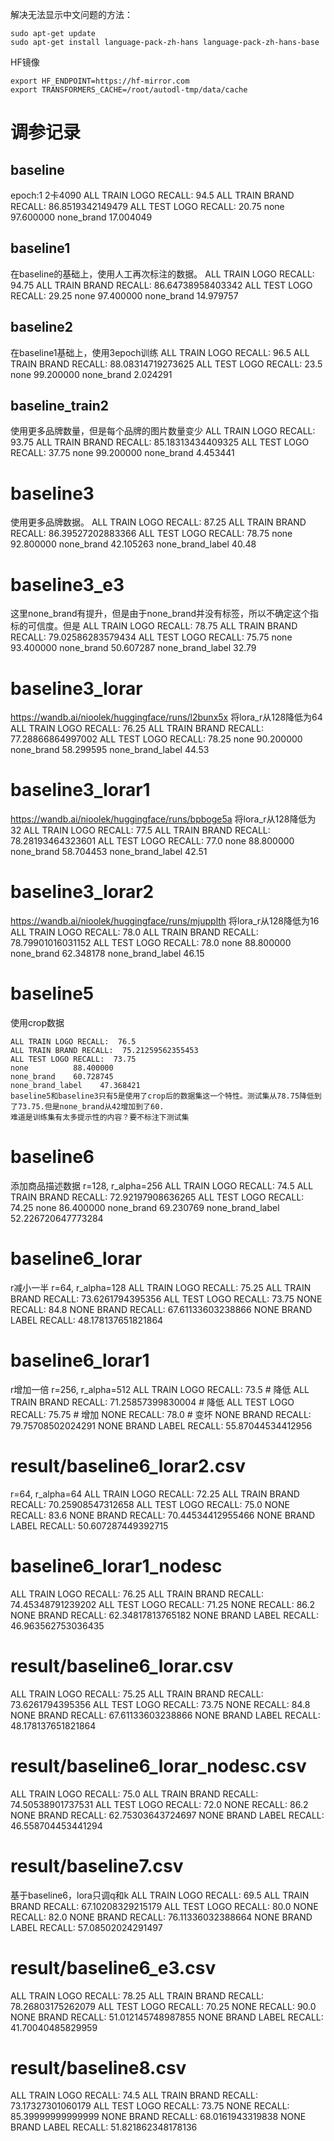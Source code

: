 解决无法显示中文问题的方法：

```shell
sudo apt-get update  
sudo apt-get install language-pack-zh-hans language-pack-zh-hans-base
```
HF镜像
```shell
export HF_ENDPOINT=https://hf-mirror.com
export TRANSFORMERS_CACHE=/root/autodl-tmp/data/cache
```



# 调参记录

## baseline
epoch:1 2卡4090
ALL TRAIN LOGO RECALL:  94.5
ALL TRAIN BRAND RECALL:  86.8519342149479
ALL TEST LOGO RECALL:  20.75
none          97.600000
none_brand    17.004049


## baseline1
在baseline的基础上，使用人工再次标注的数据。
ALL TRAIN LOGO RECALL:  94.75
ALL TRAIN BRAND RECALL:  86.64738958403342
ALL TEST LOGO RECALL:  29.25
none          97.400000
none_brand    14.979757

## baseline2
在baseline1基础上，使用3epoch训练
ALL TRAIN LOGO RECALL:  96.5
ALL TRAIN BRAND RECALL:  88.08314719273625
ALL TEST LOGO RECALL:  23.5
none          99.200000
none_brand     2.024291

## baseline_train2
使用更多品牌数量，但是每个品牌的图片数量变少
ALL TRAIN LOGO RECALL:  93.75
ALL TRAIN BRAND RECALL:  85.18313434409325
ALL TEST LOGO RECALL:  37.75
none          99.200000
none_brand     4.453441


# baseline3
使用更多品牌数据。
ALL TRAIN LOGO RECALL:  87.25
ALL TRAIN BRAND RECALL:  86.39527202883366
ALL TEST LOGO RECALL:  78.75
none          92.800000
none_brand    42.105263
none_brand_label    40.48

# baseline3_e3
这里none_brand有提升，但是由于none_brand并没有标签，所以不确定这个指标的可信度。但是
ALL TRAIN LOGO RECALL:  78.75
ALL TRAIN BRAND RECALL:  79.02586283579434
ALL TEST LOGO RECALL:  75.75
none          93.400000
none_brand    50.607287
none_brand_label    32.79



# baseline3_lorar
https://wandb.ai/nioolek/huggingface/runs/l2bunx5x
将lora_r从128降低为64
ALL TRAIN LOGO RECALL:  76.25
ALL TRAIN BRAND RECALL:  77.28866864997002
ALL TEST LOGO RECALL:  78.25
none          90.200000
none_brand    58.299595
none_brand_label    44.53


# baseline3_lorar1
https://wandb.ai/nioolek/huggingface/runs/bpboge5a
将lora_r从128降低为32
ALL TRAIN LOGO RECALL:  77.5
ALL TRAIN BRAND RECALL:  78.28193464323601
ALL TEST LOGO RECALL:  77.0
none          88.800000
none_brand    58.704453
none_brand_label    42.51

# baseline3_lorar2
https://wandb.ai/nioolek/huggingface/runs/mjupplth
将lora_r从128降低为16
ALL TRAIN LOGO RECALL:  78.0
ALL TRAIN BRAND RECALL:  78.79901016031152
ALL TEST LOGO RECALL:  78.0
none          88.800000
none_brand    62.348178
none_brand_label    46.15


# baseline5
使用crop数据
```
ALL TRAIN LOGO RECALL:  76.5
ALL TRAIN BRAND RECALL:  75.21259562355453
ALL TEST LOGO RECALL:  73.75
none          88.400000
none_brand    60.728745
none_brand_label    47.368421
baseline5和baseline3只有5是使用了crop后的数据集这一个特性。测试集从78.75降低到了73.75.但是none_brand从42增加到了60.
难道是训练集有太多提示性的内容？要不标注下测试集
```

# baseline6
添加商品描述数据 r=128, r_alpha=256
ALL TRAIN LOGO RECALL:  74.5
ALL TRAIN BRAND RECALL:  72.92197908636265
ALL TEST LOGO RECALL:  74.25
none          86.400000
none_brand    69.230769
none_brand_label    52.226720647773284

# baseline6_lorar
r减小一半 r=64, r_alpha=128
ALL TRAIN LOGO RECALL:  75.25
ALL TRAIN BRAND RECALL:  73.6261794395356
ALL TEST LOGO RECALL:  73.75
NONE RECALL:  84.8
NONE BRAND RECALL:  67.61133603238866
NONE BRAND LABEL RECALL:  48.178137651821864

# baseline6_lorar1
r增加一倍 r=256, r_alpha=512
ALL TRAIN LOGO RECALL:  73.5     # 降低
ALL TRAIN BRAND RECALL:  71.25857399830004 # 降低
ALL TEST LOGO RECALL:  75.75 # 增加
NONE RECALL:  78.0  # 变坏
NONE BRAND RECALL:  79.75708502024291
NONE BRAND LABEL RECALL:  55.87044534412956

# result/baseline6_lorar2.csv
r=64, r_alpha=64
ALL TRAIN LOGO RECALL:  72.25
ALL TRAIN BRAND RECALL:  70.25908547312658
ALL TEST LOGO RECALL:  75.0
NONE RECALL:  83.6
NONE BRAND RECALL:  70.44534412955466
NONE BRAND LABEL RECALL:  50.607287449392715

# baseline6_lorar1_nodesc
ALL TRAIN LOGO RECALL:  76.25
ALL TRAIN BRAND RECALL:  74.45348791239202
ALL TEST LOGO RECALL:  71.25
NONE RECALL:  86.2
NONE BRAND RECALL:  62.34817813765182
NONE BRAND LABEL RECALL:  46.963562753036435



# result/baseline6_lorar.csv
ALL TRAIN LOGO RECALL:  75.25
ALL TRAIN BRAND RECALL:  73.6261794395356
ALL TEST LOGO RECALL:  73.75
NONE RECALL:  84.8
NONE BRAND RECALL:  67.61133603238866
NONE BRAND LABEL RECALL:  48.178137651821864

# result/baseline6_lorar_nodesc.csv
ALL TRAIN LOGO RECALL:  75.0
ALL TRAIN BRAND RECALL:  74.50538901737531
ALL TEST LOGO RECALL:  72.0
NONE RECALL:  86.2
NONE BRAND RECALL:  62.75303643724697
NONE BRAND LABEL RECALL:  46.558704453441294

# result/baseline7.csv
基于baseline6，lora只调q和k
ALL TRAIN LOGO RECALL:  69.5
ALL TRAIN BRAND RECALL:  67.10208329215179
ALL TEST LOGO RECALL:  80.0
NONE RECALL:  82.0
NONE BRAND RECALL:  76.11336032388664
NONE BRAND LABEL RECALL:  57.08502024291497

# result/baseline6_e3.csv
ALL TRAIN LOGO RECALL:  78.25
ALL TRAIN BRAND RECALL:  78.26803175262079
ALL TEST LOGO RECALL:  70.25
NONE RECALL:  90.0
NONE BRAND RECALL:  51.012145748987855
NONE BRAND LABEL RECALL:  41.70040485829959


# result/baseline8.csv
ALL TRAIN LOGO RECALL:  74.5
ALL TRAIN BRAND RECALL:  73.17327301060179
ALL TEST LOGO RECALL:  73.75
NONE RECALL:  85.39999999999999
NONE BRAND RECALL:  68.0161943319838
NONE BRAND LABEL RECALL:  51.821862348178136